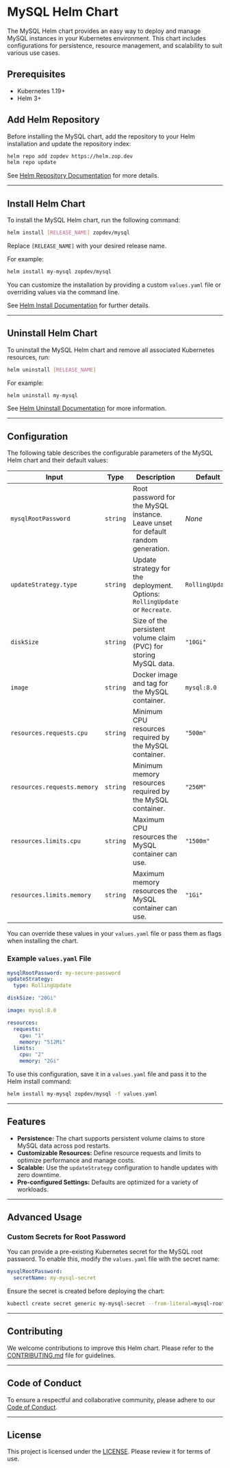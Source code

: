 # MySQL Helm Chart

The MySQL Helm chart provides an easy way to deploy and manage MySQL instances in your Kubernetes environment. This chart includes configurations for persistence, resource management, and scalability to suit various use cases.

## Prerequisites

- Kubernetes 1.19+  
- Helm 3+

## Add Helm Repository

Before installing the MySQL chart, add the repository to your Helm installation and update the repository index:

```bash
helm repo add zopdev https://helm.zop.dev
helm repo update
```

See [Helm Repository Documentation](https://helm.sh/docs/helm/helm_repo/) for more details.

---

## Install Helm Chart

To install the MySQL Helm chart, run the following command:

```bash
helm install [RELEASE_NAME] zopdev/mysql
```

Replace `[RELEASE_NAME]` with your desired release name. 

For example:

```bash
helm install my-mysql zopdev/mysql
```

You can customize the installation by providing a custom `values.yaml` file or overriding values via the command line.

See [Helm Install Documentation](https://helm.sh/docs/helm/helm_install/) for further details.

---

## Uninstall Helm Chart

To uninstall the MySQL Helm chart and remove all associated Kubernetes resources, run:

```bash
helm uninstall [RELEASE_NAME]
```

For example:

```bash
helm uninstall my-mysql
```

See [Helm Uninstall Documentation](https://helm.sh/docs/helm/helm_uninstall/) for more information.

---

## Configuration

The following table describes the configurable parameters of the MySQL Helm chart and their default values:

| **Input**              | **Type**  | **Description**                                                                                  | **Default**           |
|-------------------------|-----------|--------------------------------------------------------------------------------------------------|-----------------------|
| `mysqlRootPassword`     | `string`  | Root password for the MySQL instance. Leave unset for default random generation.                | _None_               |
| `updateStrategy.type`   | `string`  | Update strategy for the deployment. Options: `RollingUpdate` or `Recreate`.                    | `RollingUpdate`      |
| `diskSize`              | `string`  | Size of the persistent volume claim (PVC) for storing MySQL data.                              | `"10Gi"`             |
| `image`                 | `string`  | Docker image and tag for the MySQL container.                                                   | `mysql:8.0`          |
| `resources.requests.cpu`| `string`  | Minimum CPU resources required by the MySQL container.                                          | `"500m"`             |
| `resources.requests.memory`| `string`| Minimum memory resources required by the MySQL container.                                       | `"256M"`             |
| `resources.limits.cpu`  | `string`  | Maximum CPU resources the MySQL container can use.                                              | `"1500m"`            |
| `resources.limits.memory`| `string` | Maximum memory resources the MySQL container can use.                                           | `"1Gi"`              |

You can override these values in your `values.yaml` file or pass them as flags when installing the chart.

### Example `values.yaml` File

```yaml
mysqlRootPassword: my-secure-password
updateStrategy:
  type: RollingUpdate

diskSize: "20Gi"

image: mysql:8.0

resources:
  requests:
    cpu: "1"
    memory: "512Mi"
  limits:
    cpu: "2"
    memory: "2Gi"
```

To use this configuration, save it in a `values.yaml` file and pass it to the Helm install command:

```bash
helm install my-mysql zopdev/mysql -f values.yaml
```

---

## Features

- **Persistence:** The chart supports persistent volume claims to store MySQL data across pod restarts.
- **Customizable Resources:** Define resource requests and limits to optimize performance and manage costs.
- **Scalable:** Use the `updateStrategy` configuration to handle updates with zero downtime.
- **Pre-configured Settings:** Defaults are optimized for a variety of workloads.

---

## Advanced Usage

### Custom Secrets for Root Password

You can provide a pre-existing Kubernetes secret for the MySQL root password. To enable this, modify the `values.yaml` file with the secret name:

```yaml
mysqlRootPassword:
  secretName: my-mysql-secret
```

Ensure the secret is created before deploying the chart:

```bash
kubectl create secret generic my-mysql-secret --from-literal=mysql-root-password=my-secure-password
```

---

## Contributing

We welcome contributions to improve this Helm chart. Please refer to the [CONTRIBUTING.md](../../CONTRIBUTING.md) file for guidelines.

---

## Code of Conduct

To ensure a respectful and collaborative community, please adhere to our [Code of Conduct](../../CODE_OF_CONDUCT.md).

---

## License

This project is licensed under the [LICENSE](../../LICENSE). Please review it for terms of use.